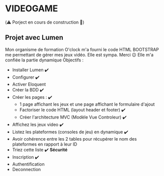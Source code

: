# VIDEOGAME
(:warning: Porject en cours de construction :construction:)

## Projet avec Lumen
Mon organisme de formation O'clock m'a fourni le code HTML BOOTSTRAP me permettant de gérer mes jeux vidéo. Elle est sympa. Merci  :wink:
Elle m'a confiée la partie dynamique
Objectifs :
- Installer Lumen :heavy_check_mark:
- Configurer :heavy_check_mark:
- Activer Eloquent
- Créer la BDD :heavy_check_mark:
- Créer les pages : :heavy_check_mark:
    - 1 page affichant les jeux et une page affichant le formulaire d'ajout
    - Factoriser le code HTML (layout header et footer) :heavy_check_mark:
    - Créer l'architecture MVC (Modèle Vue Controleur) :heavy_check_mark:
- Affichez les jeux video :heavy_check_mark:
- Listez les plateformes (consoles de jeu) en dynamique :heavy_check_mark:
- Avoir cohérence entre les 2 tables pour récupérer le nom des plateformes en rapport à leur ID 
- Triez cette liste :heavy_check_mark:
**Sécurité**
- Inscription :heavy_check_mark:
- Authentification
- Deconnection
